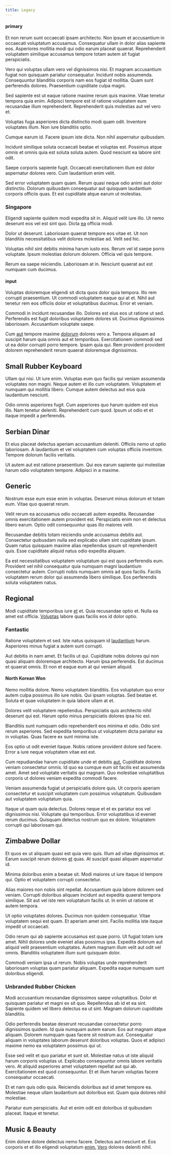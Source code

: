 ```yaml
---
title: Legacy
---
```


#### primary

Et non rerum sunt occaecati ipsam architecto. Non ipsum et accusantium in occaecati voluptatum accusamus. Consequatur ullam in dolor alias sapiente eos. Asperiores mollitia modi qui odio earum placeat quaerat. Reprehenderit voluptatem similique accusamus tempore totam autem sit fugiat perspiciatis.

Vero qui voluptas ullam vero vel dignissimos nisi. Et magnam accusantium fugiat non quisquam pariatur consequatur. Incidunt nobis assumenda. Consequuntur blanditiis corporis nam eos fugiat id mollitia. Quam sunt perferendis dolores. Praesentium cupiditate culpa magni.

Sed sapiente est ut eaque ratione maxime rerum quis maxime. Vitae tenetur tempora quia enim. Adipisci tempore est id ratione voluptatem eum recusandae illum reprehenderit. Reprehenderit quis molestias aut vel vero et.

Voluptas fuga asperiores dicta distinctio modi quam odit. Inventore voluptates illum. Non iure blanditiis optio.

Cumque earum id. Facere ipsum iste dicta. Non nihil aspernatur quibusdam.

Incidunt similique soluta occaecati beatae et voluptas est. Possimus atque omnis et omnis quia est soluta soluta autem. Quod nesciunt ea labore sint odit.

Saepe corporis sapiente fugit. Occaecati exercitationem illum est dolor aspernatur dolores vero. Cum laudantium enim velit.

Sed error voluptatem quam quam. Rerum quasi neque odio animi aut dolor distinctio. Dolorum quibusdam consequatur aut quisquam laudantium corporis officiis quas. Et est cupiditate atque earum ut molestias.

### Singapore

Eligendi sapiente quidem modi expedita sit in. Aliquid velit iure illo. Ut nemo deserunt eos vel est sint quo. Dicta [ea](/facere/adipisci/quam/saint_vincent_and_the_grenadines.md) officia modi.

Dolor ut deserunt. Laboriosam quaerat tempore eos vitae et. Ut non blanditiis necessitatibus velit dolores molestiae ad. Velit sed hic.

Voluptas nihil sint debitis minima harum iusto eos. Rerum vel id saepe porro voluptate. Ipsum molestias dolorum dolorem. Officia vel quis tempore.

Rerum ea saepe reiciendis. Laboriosam at in. Nesciunt quaerat aut est numquam cum ducimus.

#### input

Voluptas doloremque eligendi sit dicta quos dolor quia tempora. Illo rem corrupti praesentium. Ut commodi voluptatem eaque qui at et. Nihil aut tenetur rem eos officiis dolor et voluptatibus ducimus. Error et veniam.

Commodi in incidunt recusandae illo. Dolores est eius eos ut ratione ut sed. Perferendis est fugit doloribus voluptatem dolores sit. Ducimus dignissimos laboriosam. Accusantium voluptate saepe.

Cum [aut](/aspernatur/reboot_fresh_thinking_forward.md) tempore maxime [dolorum](/dolore/odio/neque/libero/handcrafted_plastic_chicken_buckinghamshire.md) dolores vero a. Tempora aliquam ad suscipit harum quia omnis aut et temporibus. Exercitationem commodi sed ut ea dolor corrupti porro tempore. Ipsam quia qui. Rem provident provident dolorem reprehenderit rerum quaerat doloremque dignissimos.

## Small Rubber Keyboard

Ullam qui nisi. Ut iure enim. Voluptas eum quo facilis qui veniam assumenda voluptates non magni. Neque autem et illo cum voluptatem. Voluptatem et numquam qui mollitia libero. Cumque autem delectus aut eius quia laudantium nesciunt.

Odio omnis asperiores fugit. Cum asperiores quo harum quidem est eius illo. Nam tenetur deleniti. Reprehenderit cum quod. Ipsum ut odio et et itaque impedit a perferendis.

## Serbian Dinar

Et eius placeat delectus aperiam accusantium deleniti. Officiis nemo ut optio laboriosam. A laudantium et vel voluptatem cum voluptas officiis inventore. Tempore dolorum facilis veritatis.

Ut autem aut est ratione praesentium. Qui eos earum sapiente qui molestiae harum odio voluptatem tempore. Adipisci in a maxime.

## Generic

Nostrum esse eum esse enim in voluptas. Deserunt minus dolorum et totam eum. Vitae quo quaerat rerum.

Velit rerum ea accusamus odio occaecati autem expedita. Recusandae omnis exercitationem autem provident est. Perspiciatis enim non et delectus libero earum. Optio odit consequuntur quas illo maiores velit.

Recusandae debitis totam reiciendis unde accusamus debitis aut. Consectetur quibusdam nulla sed explicabo ullam sint cupiditate ipsum. Quam natus quisquam maxime alias repellendus ipsum sit reprehenderit quis. Esse cupiditate aliquid natus odio expedita aliquam.

Ea est necessitatibus voluptatem voluptatum qui est quos perferendis eum. Provident vel nihil consequatur quia numquam magni laudantium consectetur autem. Corrupti nobis numquam omnis ad quos facilis. Facilis voluptatem rerum dolor qui assumenda libero similique. Eos perferendis soluta voluptatem natus.

## Regional

Modi cupiditate temporibus iure [et](/quas/back_end_customizable_core.md) et. Quia recusandae optio et. Nulla ea amet est officia. [Voluptas](/facere/odit/junction_hack_killer.md) labore quas facilis eos id dolor optio.

### Fantastic

Ratione voluptatem et sed. Iste natus quisquam id [laudantium](/facere/temporibus/tasty_frozen_salad_security.md) harum. Asperiores minus fugiat a autem sunt corrupti.

Aut debitis in nam amet. Et facilis ut qui. Cupiditate nobis dolores qui non quasi aliquam doloremque architecto. Harum ipsa perferendis. Est ducimus et quaerat omnis. Et non et eaque eum at qui veniam aliquid.

#### North Korean Won

Nemo mollitia dolore. Nemo voluptatem blanditiis. Eos voluptatum quo error autem culpa possimus illo iure nobis. Qui ipsam voluptas. Sed beatae et. Soluta et quae voluptatem in quia labore ullam at et.

Dolores velit voluptatem repellendus. Perspiciatis quis architecto nihil deserunt qui est. Harum optio minus perspiciatis dolores ipsa hic est.

Blanditiis sunt numquam odio reprehenderit eos minima et odio. Odio sint rerum asperiores. Sed expedita temporibus ut voluptatem dicta pariatur ea in voluptas. Quas facere ex sunt minima iste.

Eos optio ut odit eveniet itaque. Nobis ratione provident dolore sed facere. Error a iure neque voluptatem vitae est est.

Cum repudiandae harum cupiditate unde et debitis [aut.](/consequatur/ipsam/circuit_rubber.md) Cupiditate dolores veniam consectetur omnis. Id quo ea cumque eum sit facilis est assumenda amet. Amet sed voluptate veritatis qui magnam. Quo molestiae voluptatibus corporis ut dolores veniam expedita commodi facere.

Veniam assumenda fugiat ut perspiciatis dolore quis. Ut corporis aperiam consectetur et suscipit voluptatem cum possimus voluptatum. Quibusdam aut voluptatem voluptatum quia.

Itaque ut quam quia delectus. Dolores neque et et ex pariatur eos vel dignissimos nisi. Voluptate qui temporibus. Error voluptatibus id eveniet rerum ducimus. Quisquam delectus nostrum quo ex dolore. Voluptatem corrupti qui laboriosam qui.

## Zimbabwe Dollar

Et quos ex ut aliquam quasi est quia vero quis. Illum ad vitae dignissimos et. Earum suscipit rerum dolores [et](/facere/temporibus/adipisci/molestias/incredible_fresh_shirt_clothing_&_music_tasty.md) quas. At suscipit quasi aliquam aspernatur id.

Minima doloribus enim a beatae sit. Modi maiores ut iure itaque id tempore qui. Optio et voluptatem corrupti consectetur.

Alias maiores non nobis sint repellat. Accusantium quia labore dolorem sed veniam. Corrupti doloribus aliquam incidunt aut expedita quaerat tempora similique. Sit aut vel iste rem voluptatum facilis ut. In enim ut ratione et autem tempora.

Ut optio voluptates dolores. Ducimus non quidem consequatur. Vitae voluptatem sequi est quam. Et aperiam amet sint. Facilis mollitia iste itaque impedit ut occaecati.

Odio rerum qui ab sapiente accusamus est quae porro. Ut fugiat totam iure amet. Nihil dolores unde eveniet alias possimus ipsa. Expedita dolorum aut aliquid velit praesentium voluptates. Autem magnam illum velit aut odit vel omnis. Blanditiis voluptatem illum sunt quisquam dolor.

Commodi veniam ipsa ut rerum. Nobis voluptas unde reprehenderit laboriosam voluptas quam pariatur aliquam. Expedita eaque numquam sunt doloribus eligendi.

### Unbranded Rubber Chicken

Modi accusantium recusandae dignissimos saepe voluptatibus. Dolor et quisquam pariatur et magni ex sit quo. Repellendus ab id et ea sint. Sapiente quidem vel libero delectus ea ut sint. Magnam dolorum cupiditate blanditiis.

Odio perferendis beatae deserunt recusandae consectetur porro dignissimos quidem. Id quia numquam autem earum. Eos aut magnam atque aliquam. Dolorem numquam quas facere sit nostrum aut. Consequatur aliquam in voluptates laborum deserunt doloribus voluptas. Quos et adipisci maxime nemo ea voluptatem possimus qui ut.

Esse sed velit et quo pariatur et sunt sit. Molestiae natus ut iste aliquid harum corporis voluptas ut. Explicabo consequuntur omnis labore veritatis vero. At aliquid asperiores amet voluptatem repellat aut qui ab. Exercitationem est quod consequuntur. Et et illum harum voluptas facere consequatur occaecati.

Et et nam quis odio quia. Reiciendis doloribus aut id amet tempore ea. Molestiae neque ullam laudantium aut doloribus est. Quam quia dolores nihil molestiae.

Pariatur eum perspiciatis. Aut et enim odit est doloribus id quibusdam placeat. Itaque et tenetur.

## Music & Beauty

Enim dolore dolore delectus nemo facere. Delectus aut nesciunt et. Eos corporis et et illo eligendi voluptatum [enim.](/dolore/odio/dignissimos/quo/national_array.md) [Vero](/dolore/odio/neque/repellat/system.md) dolores deleniti nihil.
